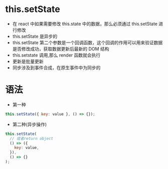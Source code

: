 # this.setState

- 在 react 中如果需要修改 this.state 中的数据，那么必须通过 this.setState 进行修改
- this.setState 是异步的
- this.setState 第二个参数是一个回调函数，这个回调的作用可以用来验证数据是否修改成功，获取数据更新后最新的 DOM 结构
- this.setstate 调用,那么 render 函数就会执行
- 更新是批量更新
- 同步涉及到事件合成，在原生事件中为同步的

# 语法

- 第一种

```javascript
this.setState({ key: value }, () => {});
```

- 第二种(异步操作)

```javascript
this.setState(
  // 或者return object
  () => ({
    key: value,
  }),
  () => {}
);
```
